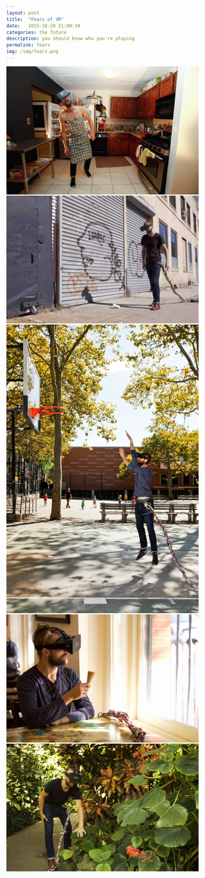 ```yaml
---
layout: post
title:  "Fears of VR"
date:   2015-10-20 21:00:30
categories: the future
description: you should know who you're playing
permalink: fears
img: /img/fears.png
---
```


<div class="col-xs-12">
	<img src="/img/fears-2.jpg" class="img-responsive center-block" alt="Responsive image">
</div>
<div class="col-xs-12">
	<img src="/img/fears-3.jpg" class="img-responsive center-block" alt="Responsive image">
</div>
<div class="col-xs-12">
		<img src="/img/fears.jpg" class="img-responsive center-block" alt="Responsive image">
</div>

<div class="col-xs-12">
		<img src="/img/fears-4.jpg" class="img-responsive center-block" alt="Responsive image">
</div>
<div class="col-xs-12">
		<img src="/img/fears-5.jpg" class="img-responsive center-block" alt="Responsive image">
</div>
<!-- Check out the [Jekyll docs][jekyll] for more info on how to get the most out of Jekyll. File all bugs/feature requests at [Jekyll’s GitHub repo][jekyll-gh]. If you have questions, you can ask them on [Jekyll’s dedicated Help repository][jekyll-help]. -->

[jekyll]:      http://jekyllrb.com
[jekyll-gh]:   https://github.com/jekyll/jekyll
[jekyll-help]: https://github.com/jekyll/jekyll-help
